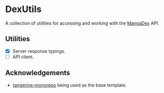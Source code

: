 # DexUtils

A collection of utilities for accessing and working with the [MangaDex](https://api.mangadex.com/) API.

## Utilities

- [x] Server response typings.
- [ ] API client.

## Acknowledgements

- [tangerine-monorepo](https://github.com/mmazzarolo/tangerine-monorepo) being used as the base template.
